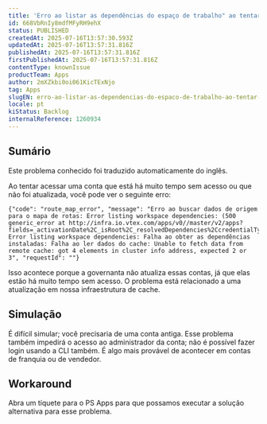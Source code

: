 ```yaml
---
title: 'Erro ao listar as dependências do espaço de trabalho" ao tentar acessar uma conta'
id: 668VbRnIy8mdfMFyRH9ehX
status: PUBLISHED
createdAt: 2025-07-16T13:57:30.593Z
updatedAt: 2025-07-16T13:57:31.816Z
publishedAt: 2025-07-16T13:57:31.816Z
firstPublishedAt: 2025-07-16T13:57:31.816Z
contentType: knownIssue
productTeam: Apps
author: 2mXZkbi0oi061KicTExNjo
tag: Apps
slugEN: erro-ao-listar-as-dependencias-do-espaco-de-trabalho-ao-tentar-acessar-uma-conta
locale: pt
kiStatus: Backlog
internalReference: 1260934
---
```


## Sumário

<div class="alert alert-info">
  <p>Este problema conhecido foi traduzido automaticamente do inglês.</p>
</div>


Ao tentar acessar uma conta que está há muito tempo sem acesso ou que não foi atualizada, você pode ver o seguinte erro:


    {"code": "route_map_error", "message": "Erro ao buscar dados de origem para o mapa de rotas: Error listing workspace dependencies: (500 generic_error at http://infra.io.vtex.com/apps/v0//master/v2/apps?fields=_activationDate%2C_isRoot%2C_resolvedDependencies%2CcredentialType%2Clink%2Cname%2Cpolicies%2Cregistry%2Cvendor%2Cversion) Error listing workspace dependencies: Falha ao obter as dependências instaladas: Falha ao ler dados do cache: Unable to fetch data from remote cache: got 4 elements in cluster info address, expected 2 or 3", "requestId": ""}


Isso acontece porque a governanta não atualiza essas contas, já que elas estão há muito tempo sem acesso. O problema está relacionado a uma atualização em nossa infraestrutura de cache.

## Simulação


É difícil simular; você precisaria de uma conta antiga. Esse problema também impedirá o acesso ao administrador da conta; não é possível fazer login usando a CLI também. É algo mais provável de acontecer em contas de franquia ou de vendedor.



## Workaround


Abra um tíquete para o PS Apps para que possamos executar a solução alternativa para esse problema.





